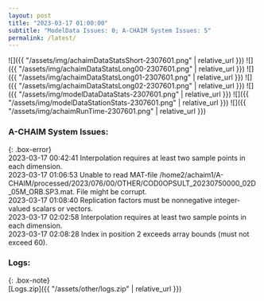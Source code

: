 ```yaml
---
layout: post
title: "2023-03-17 01:00:00"
subtitle: "ModelData Issues: 0; A-CHAIM System Issues: 5"
permalink: /latest/
---
```


![]({{ "/assets/img/achaimDataStatsShort-2307601.png" | relative_url }})
![]({{ "/assets/img/achaimDataStatsLong00-2307601.png" | relative_url }})
![]({{ "/assets/img/achaimDataStatsLong01-2307601.png" | relative_url }})
![]({{ "/assets/img/achaimDataStatsLong02-2307601.png" | relative_url }})
![]({{ "/assets/img/modelDataDataStats-2307601.png" | relative_url }})
![]({{ "/assets/img/modelDataStationStats-2307601.png" | relative_url }})
![]({{ "/assets/img/achaimRunTime-2307601.png" | relative_url }})


### A-CHAIM System Issues:  
  
{: .box-error}  
2023-03-17 00:42:41 Interpolation requires at least two sample points in each dimension.  
2023-03-17 01:06:53 Unable to read MAT-file /home2/achaim1/A-CHAIM/processed/2023/076/00/OTHER/COD0OPSULT_20230750000_02D_05M_ORB.SP3.mat. File might be corrupt.  
2023-03-17 01:08:40 Replication factors must be nonnegative integer-valued scalars or vectors.  
2023-03-17 02:02:58 Interpolation requires at least two sample points in each dimension.  
2023-03-17 02:08:28 Index in position 2 exceeds array bounds (must not exceed 60).  

### Logs:  
  
{: .box-note}  
[Logs.zip]({{ "/assets/other/logs.zip" | relative_url }})  

